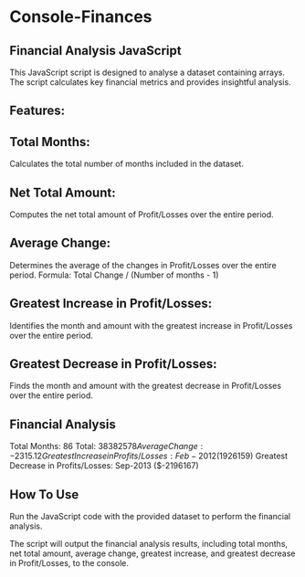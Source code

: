 # Console-Finances

## Financial Analysis JavaScript
This JavaScript script is designed to analyse a dataset containing arrays. The script calculates key financial metrics and provides insightful analysis.

## Features:

## Total Months:
Calculates the total number of months included in the dataset.
## Net Total Amount:
Computes the net total amount of Profit/Losses over the entire period.
## Average Change:
Determines the average of the changes in Profit/Losses over the entire period.
Formula: Total Change / (Number of months - 1)
## Greatest Increase in Profit/Losses:
Identifies the month and amount with the greatest increase in Profit/Losses over the entire period.
## Greatest Decrease in Profit/Losses:
Finds the month and amount with the greatest decrease in Profit/Losses over the entire period.

Financial Analysis 
----------------
Total Months: 86
Total: $38382578
Average Change: -2315.12
Greatest Increase in Profits/Losses: Feb-2012 ($1926159)
Greatest Decrease in Profits/Losses: Sep-2013 ($-2196167)

## How To Use
Run the JavaScript code with the provided dataset to perform the financial analysis.

The script will output the financial analysis results, including total months, net total amount, average change, greatest increase, and greatest decrease in Profit/Losses, to the console.
